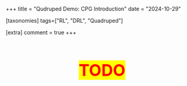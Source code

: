+++
title = "Qudruped Demo: CPG Introduction"
date = "2024-10-29"

[taxonomies]
tags=["RL", "DRL", "Quadruped"]

[extra]
comment = true
+++



<div>
<center>
<span style="font-size:3em;color:red;background-color:yellow;">
<br/>
<b>TODO</b>
<br/>
</span>
</center>
</div>
